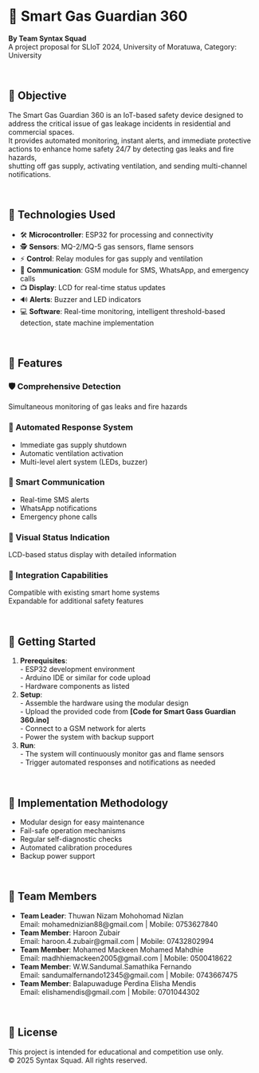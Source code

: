 <h1>🤖 Smart Gas Guardian 360</h1>
<p><strong>By Team Syntax Squad</strong><br>
A project proposal for SLIoT 2024, University of Moratuwa, Category: University</p><br>

<h2>🎯 Objective</h2>
<p>The Smart Gas Guardian 360 is an IoT-based safety device designed to address the critical issue of gas leakage incidents in residential and commercial spaces.<br>
It provides automated monitoring, instant alerts, and immediate protective actions to enhance home safety 24/7 by detecting gas leaks and fire hazards,<br>
shutting off gas supply, activating ventilation, and sending multi-channel notifications.</p><br>

<h2>🧠 Technologies Used</h2>
<ul>
  <li>🛠 <strong>Microcontroller</strong>: ESP32 for processing and connectivity</li>
  <li>🕵️ <strong>Sensors</strong>: MQ-2/MQ-5 gas sensors, flame sensors</li>
  <li>⚡ <strong>Control</strong>: Relay modules for gas supply and ventilation</li>
  <li>📱 <strong>Communication</strong>: GSM module for SMS, WhatsApp, and emergency calls</li>
  <li>📺 <strong>Display</strong>: LCD for real-time status updates</li>
  <li>🔊 <strong>Alerts</strong>: Buzzer and LED indicators</li>
  <li>💻 <strong>Software</strong>: Real-time monitoring, intelligent threshold-based detection, state machine implementation</li>
</ul><br>

<h2>📁 Features</h2>
<h3>🛡️ Comprehensive Detection</h3>
<p>Simultaneous monitoring of gas leaks and fire hazards</p>
<h3>🤖 Automated Response System</h3>
<ul>
  <li>Immediate gas supply shutdown</li>
  <li>Automatic ventilation activation</li>
  <li>Multi-level alert system (LEDs, buzzer)</li>
</ul>
<h3>📡 Smart Communication</h3>
<ul>
  <li>Real-time SMS alerts</li>
  <li>WhatsApp notifications</li>
  <li>Emergency phone calls</li>
</ul>
<h3>👀 Visual Status Indication</h3>
<p>LCD-based status display with detailed information</p>
<h3>🔗 Integration Capabilities</h3>
<p>Compatible with existing smart home systems<br>
Expandable for additional safety features</p><br>

<h2>🚀 Getting Started</h2>
<ol>
  <li><strong>Prerequisites</strong>:<br>
    - ESP32 development environment<br>
    - Arduino IDE or similar for code upload<br>
    - Hardware components as listed</li>
  <li><strong>Setup</strong>:<br>
    - Assemble the hardware using the modular design<br>
    - Upload the provided code from <b>[Code for Smart Gass Guardian 360.ino]</b><br>
    - Connect to a GSM network for alerts<br>
    - Power the system with backup support</li>
  <li><strong>Run</strong>:<br>
    - The system will continuously monitor gas and flame sensors<br>
    - Trigger automated responses and notifications as needed</li>
</ol><br>

<h2>📝 Implementation Methodology</h2>
<ul>
  <li>Modular design for easy maintenance</li>
  <li>Fail-safe operation mechanisms</li>
  <li>Regular self-diagnostic checks</li>
  <li>Automated calibration procedures</li>
  <li>Backup power support</li>
</ul><br>

<h2>👥 Team Members</h2>
<ul>
  <li><strong>Team Leader</strong>: Thuwan Nizam Mohohomad Nizlan<br>
    Email: mohamednizian88@gmail.com | Mobile: 0753627840</li>
  <li><strong>Team Member</strong>: Haroon Zubair<br>
    Email: haroon.4.zubair@gmail.com | Mobile: 07432802994</li>
  <li><strong>Team Member</strong>: Mohamed Mackeen Mohamed Mahdhie<br>
    Email: madhhiemackeen2005@gmail.com | Mobile: 0500418622</li>
  <li><strong>Team Member</strong>: W.W.Sandumal.Samathika Fernando<br>
    Email: sandumalfernando12345@gmail.com | Mobile: 0743667475</li>
  <li><strong>Team Member</strong>: Balapuwaduge Perdina Elisha Mendis<br>
    Email: elishamendis@gmail.com | Mobile: 0701044302</li>
</ul><br>

<h2>📄 License</h2>
<p>This project is intended for educational and competition use only.<br>
© 2025 Syntax Squad. All rights reserved.</p>
